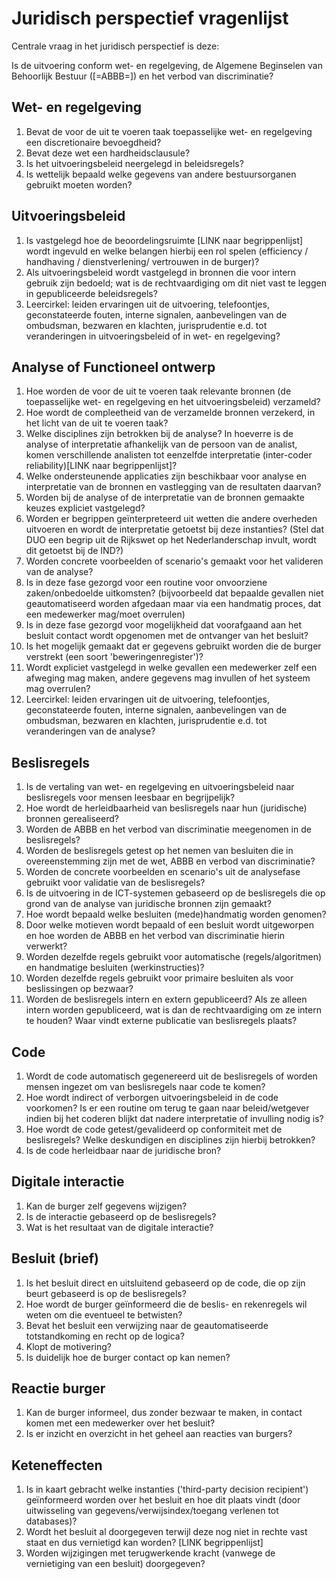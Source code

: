 # Juridisch perspectief vragenlijst

Centrale vraag in het juridisch perspectief is deze:

Is de uitvoering conform wet- en regelgeving, de Algemene Beginselen van Behoorlijk Bestuur ([=ABBB=]) en het verbod van discriminatie?

## Wet- en regelgeving
1. Bevat de voor de uit te voeren taak toepasselijke wet- en regelgeving een discretionaire bevoegdheid?
2. Bevat deze wet een hardheidsclausule?
3. Is het uitvoeringsbeleid neergelegd in beleidsregels?
4. Is wettelijk bepaald welke gegevens van andere bestuursorganen gebruikt moeten worden?

## Uitvoeringsbeleid
1. Is vastgelegd hoe de beoordelingsruimte [LINK naar begrippenlijst] wordt ingevuld en welke belangen hierbij een rol spelen (efficiency / handhaving / dienstverlening/ vertrouwen in de burger)?
2. Als uitvoeringsbeleid wordt vastgelegd in bronnen die voor intern gebruik zijn bedoeld; wat is de rechtvaardiging om dit niet vast te leggen in gepubliceerde beleidsregels?
3. Leercirkel: leiden ervaringen uit de uitvoering, telefoontjes, geconstateerde fouten, interne signalen, aanbevelingen van de ombudsman, bezwaren en klachten, jurisprudentie e.d. tot veranderingen in uitvoeringsbeleid of in wet- en regelgeving?

## Analyse of Functioneel ontwerp
1. Hoe worden de voor de uit te voeren taak relevante bronnen (de toepasselijke wet- en regelgeving en het uitvoeringsbeleid) verzameld?
2. Hoe wordt de compleetheid van de verzamelde bronnen verzekerd, in het licht van de uit te voeren taak?
3. Welke disciplines zijn betrokken bij de analyse? In hoeverre is de analyse of interpretatie afhankelijk van de persoon van de analist, komen verschillende analisten tot eenzelfde interpretatie (inter-coder reliability)[LINK naar begrippenlijst]?
4. Welke ondersteunende applicaties zijn beschikbaar voor analyse en interpretatie van de bronnen en vastlegging van de resultaten daarvan?
5. Worden bij de analyse of de interpretatie van de bronnen gemaakte keuzes expliciet vastgelegd?
6. Worden er begrippen geïnterpreteerd uit wetten die andere overheden uitvoeren en wordt de interpretatie getoetst bij deze instanties? (Stel dat DUO een begrip uit de Rijkswet op het Nederlanderschap invult, wordt dit getoetst bij de IND?)
7. Worden concrete voorbeelden of scenario&#39;s gemaakt voor het valideren van de analyse?
8. Is in deze fase gezorgd voor een routine voor onvoorziene zaken/onbedoelde uitkomsten? (bijvoorbeeld dat bepaalde gevallen niet geautomatiseerd worden afgedaan maar via een handmatig proces, dat een medewerker mag/moet overrulen)
9. Is in deze fase gezorgd voor mogelijkheid dat voorafgaand aan het besluit contact wordt opgenomen met de ontvanger van het besluit?
10. Is het mogelijk gemaakt dat er gegevens gebruikt worden die de burger verstrekt (een soort &#39;beweringenregister&#39;)?
11. Wordt expliciet vastgelegd in welke gevallen een medewerker zelf een afweging mag maken, andere gegevens mag invullen of het systeem mag overrulen?
12. Leercirkel: leiden ervaringen uit de uitvoering, telefoontjes, geconstateerde fouten, interne signalen, aanbevelingen van de ombudsman, bezwaren en klachten, jurisprudentie e.d. tot veranderingen van de analyse?

## Beslisregels
1. Is de vertaling van wet- en regelgeving en uitvoeringsbeleid naar beslisregels voor mensen leesbaar en begrijpelijk?
2. Hoe wordt de herleidbaarheid van beslisregels naar hun (juridische) bronnen gerealiseerd?
3. Worden de ABBB en het verbod van discriminatie meegenomen in de beslisregels?
4. Worden de beslisregels getest op het nemen van besluiten die in overeenstemming zijn met de wet, ABBB en verbod van discriminatie?
5. Worden de concrete voorbeelden en scenario&#39;s uit de analysefase gebruikt voor validatie van de beslisregels?
6. Is de uitvoering in de ICT-systemen gebaseerd op de beslisregels die op grond van de analyse van juridische bronnen zijn gemaakt?
7. Hoe wordt bepaald welke besluiten (mede)handmatig worden genomen?
8. Door welke motieven wordt bepaald of een besluit wordt uitgeworpen en hoe worden de ABBB en het verbod van discriminatie hierin verwerkt?
9. Worden dezelfde regels gebruikt voor automatische (regels/algoritmen) en handmatige besluiten (werkinstructies)?
10. Worden dezelfde regels gebruikt voor primaire besluiten als voor beslissingen op bezwaar?
11. Worden de beslisregels intern en extern gepubliceerd? Als ze alleen intern worden gepubliceerd, wat is dan de rechtvaardiging om ze intern te houden? Waar vindt externe publicatie van beslisregels plaats?

## Code
1. Wordt de code automatisch gegenereerd uit de beslisregels of worden mensen ingezet om van beslisregels naar code te komen?
2. Hoe wordt indirect of verborgen uitvoeringsbeleid in de code voorkomen? Is er een routine om terug te gaan naar beleid/wetgever indien bij het coderen blijkt dat nadere interpretatie of invulling nodig is?
3. Hoe wordt de code getest/gevalideerd op conformiteit met de beslisregels? Welke deskundigen en disciplines zijn hierbij betrokken?
4. Is de code herleidbaar naar de juridische bron?

## Digitale interactie
1. Kan de burger zelf gegevens wijzigen?
2. Is de interactie gebaseerd op de beslisregels?
3. Wat is het resultaat van de digitale interactie?

## Besluit (brief)
1. Is het besluit direct en uitsluitend gebaseerd op de code, die op zijn beurt gebaseerd is op de beslisregels?
2. Hoe wordt de burger geïnformeerd die de beslis- en rekenregels wil weten om die eventueel te betwisten?
3. Bevat het besluit een verwijzing naar de geautomatiseerde totstandkoming en recht op de logica?
4. Klopt de motivering?
5. Is duidelijk hoe de burger contact op kan nemen?

## Reactie burger
1. Kan de burger informeel, dus zonder bezwaar te maken, in contact komen met een medewerker over het besluit?
2. Is er inzicht en overzicht in het geheel aan reacties van burgers?

## Keteneffecten
1. Is in kaart gebracht welke instanties (&#39;third-party decision recipient&#39;) geïnformeerd worden over het besluit en hoe dit plaats vindt (door uitwisseling van gegevens/verwijsindex/toegang verlenen tot databases)?
2. Wordt het besluit al doorgegeven terwijl deze nog niet in rechte vast staat en dus vernietigd kan worden? [LINK begrippenlijst]
3. Worden wijzigingen met terugwerkende kracht (vanwege de vernietiging van een besluit) doorgegeven?